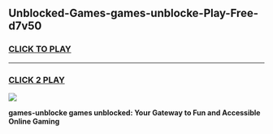 
## Unblocked-Games-games-unblocke-Play-Free-d7v50
<h3>
<a href="https://premium76.site?title=games-unblocke&ref=10A">CLICK TO PLAY</a></h3>
<hr>

<h3>
<a href="https://premium76.site?title=games-unblocke&ref=10A">CLICK 2 PLAY</a>
  
</h3>

<a href="https://premium76.site?title=games-unblocke&ref=10A"><img src="https://clearcache.store/games.png"></a>


**games-unblocke games unblocked: Your Gateway to Fun and Accessible Online Gaming**
